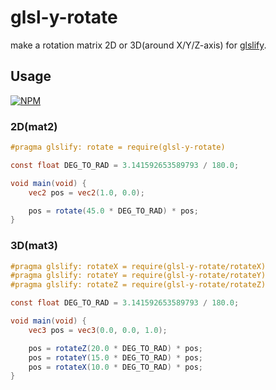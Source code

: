 # glsl-y-rotate

make a rotation matrix 2D or 3D(around X/Y/Z-axis) for [glslify](http://github.com/chrisdickinson/glslify).

## Usage ##

[![NPM](https://nodei.co/npm/glsl-y-rotate.png?mini=true)](https://nodei.co/npm/glsl-y-rotate/)

### 2D(mat2) ###

```glsl
#pragma glslify: rotate = require(glsl-y-rotate)

const float DEG_TO_RAD = 3.141592653589793 / 180.0;

void main(void) {
    vec2 pos = vec2(1.0, 0.0);

    pos = rotate(45.0 * DEG_TO_RAD) * pos;
}
```

### 3D(mat3) ###

```glsl
#pragma glslify: rotateX = require(glsl-y-rotate/rotateX)
#pragma glslify: rotateY = require(glsl-y-rotate/rotateY)
#pragma glslify: rotateZ = require(glsl-y-rotate/rotateZ)

const float DEG_TO_RAD = 3.141592653589793 / 180.0;

void main(void) {
    vec3 pos = vec3(0.0, 0.0, 1.0);

    pos = rotateZ(20.0 * DEG_TO_RAD) * pos;
    pos = rotateY(15.0 * DEG_TO_RAD) * pos;
    pos = rotateX(10.0 * DEG_TO_RAD) * pos;
}
```